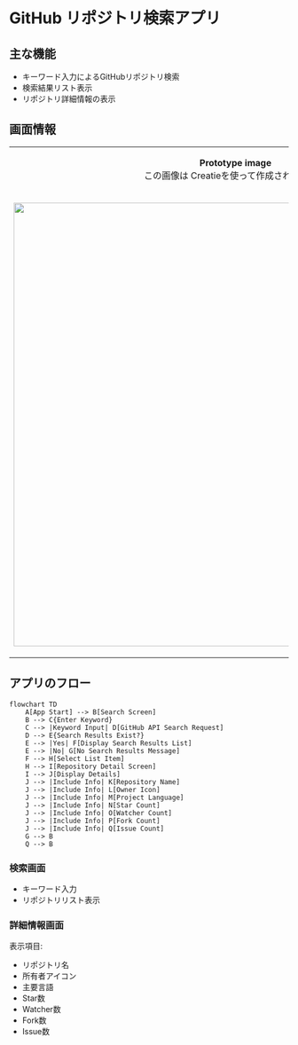# GitHub リポジトリ検索アプリ

## 主な機能

- キーワード入力によるGitHubリポジトリ検索
- 検索結果リスト表示
- リポジトリ詳細情報の表示

## 画面情報

<table>
  <tr>
    <td colspan="2"><p align="center"><strong>Prototype image</strong><br> この画像は Creatieを使って作成されました。</p></td>
  </tr>
  <tr>
    <td><p align="center"><img width="800" src="https://github.com/user-attachments/assets/75e04cc5-4775-455a-b1d4-2664ab6c31b2"></p></td>
  </tr>
</table>


## アプリのフロー
```mermaid
flowchart TD
    A[App Start] --> B[Search Screen]
    B --> C{Enter Keyword}
    C --> |Keyword Input| D[GitHub API Search Request]
    D --> E{Search Results Exist?}
    E --> |Yes| F[Display Search Results List]
    E --> |No| G[No Search Results Message]
    F --> H[Select List Item]
    H --> I[Repository Detail Screen]
    I --> J[Display Details]
    J --> |Include Info| K[Repository Name]
    J --> |Include Info| L[Owner Icon]
    J --> |Include Info| M[Project Language]
    J --> |Include Info| N[Star Count]
    J --> |Include Info| O[Watcher Count]
    J --> |Include Info| P[Fork Count]
    J --> |Include Info| Q[Issue Count]
    G --> B
    Q --> B
```

### 検索画面
- キーワード入力
- リポジトリリスト表示

### 詳細情報画面

表示項目:
- リポジトリ名
- 所有者アイコン
- 主要言語
- Star数
- Watcher数
- Fork数
- Issue数
